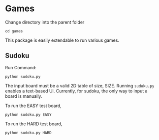 # Games
Change directory into the parent folder
```
cd games
```

This package is easily extendable to run various games.

## Sudoku
Run Command:
```
python sudoku.py
```

The input board must be a valid 2D table of size, SIZE. Running `sudoku.py` enables a text-based UI. Currently, for sudoku, the only way to input a board is manually. 

To run the EASY test board, 
```
python sudoku.py EASY
```

To run the HARD test board,
```
python sudoku.py HARD
```
